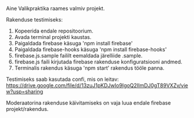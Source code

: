 Aine Valikpraktika raames valmiv projekt.

Rakenduse testimiseks:
1. Kopeerida endale repositoorium.
2. Avada terminal projekti kaustas.
3. Paigaldada firebase käsuga 'npm install firebase'
4. Paigaldada firebase-hooks käsuga 'npm install firebase-hooks'
5. firebase.js.sample faililt eemaldada järelliide .sample.
6. firebase.js faili kirjutada firebase rakenduse konfiguratsiooni andmed.
7. Terminalis rakendus käsuga 'npm start' rakendus tööle panna.

Testimiseks saab kasutada confi, mis on leitav: 
https://drive.google.com/file/d/13zuJ1pKDJwIo9IgoQ2IImDJ0gT89VXZv/view?usp=sharing

Moderaatorina rakenduse käivitamiseks on vaja luua endale firebase projekt/rakendus.